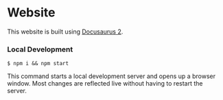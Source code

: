 # Website

This website is built using [Docusaurus 2](https://docusaurus.io/).


### Local Development

```
$ npm i && npm start
```

This command starts a local development server and opens up a browser window. Most changes are reflected live without having to restart the server.

